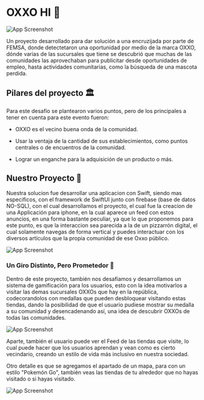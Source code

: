 # OXXO HI 👋

![App Screenshot](https://via.placeholder.com/468x300?text=App+Screenshot+Here)

Un proyecto desarrollado para dar solución a una encruzijada por parte de FEMSA, donde detectetaron una oportunidad por medio de la marca OXXO, dónde varias de las sucursales que tiene se descubrió que muchas de las comunidades las aprovechaban para publicitar desde oportunidades de empleo, hasta actividades comunitarias, como la búsqueda de una mascota perdida.

## Pilares del proyecto 🏛️

Para este desafío se plantearon varios puntos, pero de los principales a tener en cuenta para este evento fueron:

- OXXO es el vecino buena onda de la comunidad.

- Usar la ventaja de la cantidad de sus establecimientos, como puntos centrales o de encuentros de la comunidad.

- Lograr un enganche para la adquisición de un producto o más.

## Nuestro Proyecto 🔧

Nuestra solucion fue desarrollar una aplicacion con Swift, siendo mas especificos, con el framework de SwiftUI junto con firebase (base de datos NO-SQL), con el cual desarrollamos el proyecto, el cual fue la creacion de una Applicación para iphone, en la cual aparece un feed con estos anuncios, en una forma bastante peculiar, ya que lo que proponemos para este punto, es que la interaccion sea parecida a la de un pizzarrón digital, el cual solamente navegas de forma vertical y puedes interactuar con los diversos artículos que la propia comunidad de ese Oxxo público.

![App Screenshot](https://via.placeholder.com/468x300?text=App+Screenshot+Here)

### Un Giro Distinto, Pero Prometedor 🧭

Dentro de este proyecto, también nos desafíamos y desarrollamos un sistema de gamificación para los usuarios, esto con la idea motivarlos a visitar las demas sucursales OXXOs que hay en la república, codecorandolos con medallas que pueden desbloquear visitando estas tiendas, dando la posibilidad de que el usuario pudiese mostrar su medalla a su comunidad y desencadenando así, una idea de descubrir OXXOs de todas las comunidades.

![App Screenshot](https://via.placeholder.com/468x300?text=App+Screenshot+Here)

Aparte, también el usuario puede ver el Feed de las tiendas que visite, lo cual puede hacer que los usuarios aprendan y vean como es cierto vecindario, creando un estilo de vida más inclusivo en nuestra sociedad.

Otro detalle es que se agregamos el apartado de un mapa, para con un estilo "Pokemón Go", también veas las tiendas de tu alrededor que no hayas visitado o si hayas visitado.

![App Screenshot](https://via.placeholder.com/468x300?text=App+Screenshot+Here)
